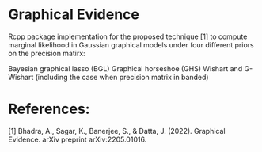 # Graphical Evidence
Rcpp package implementation for the proposed technique [1] to compute marginal likelihood in Gaussian graphical models under four different priors on the precision matirx:

Bayesian graphical lasso (BGL)
Graphical horseshoe (GHS)
Wishart and
G-Wishart (including the case when precision matrix in banded)

# References:
[1] Bhadra, A., Sagar, K., Banerjee, S., & Datta, J. (2022). Graphical Evidence. arXiv preprint arXiv:2205.01016.
